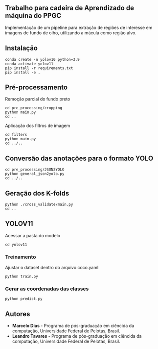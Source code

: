 ## Trabalho para cadeira de Aprendizado de máquina do PPGC
Implementação de um pipeline para extração de regiões de interesse em imagens de fundo de olho, utilizando a mácula como região alvo.

## Instalação
```
conda create -n yolov10 python=3.9
conda activate yolov11
pip install -r requirements.txt
pip install -e .
```

## Pré-processamento
Remoção parcial do fundo preto
```
cd pre_processing/cropping
python main.py
cd ..
```
Aplicação dos filtros de imagem
```
cd filters
python main.py
cd ../..
```
## Conversão das anotações para o formato YOLO
```
cd pre_processing/JSON2YOLO
python general_json2yolo.py
cd ../..
```
## Geração dos K-folds
```
python ./cross_validate/main.py
cd ..
```
## YOLOV11
Acessar a pasta do modelo
```
cd yolov11
```
### Treinamento
Ajustar o dataset dentro do arquivo coco.yaml
```
python train.py
```
### Gerar as coordenadas das classes
```
python predict.py
```

## Autores
* **Marcelo Dias** - Programa de pós-graduação em ciêncida da computação, Universidade Federal de Pelotas, Brasil.
* **Leandro Tavares** - Programa de pós-graduação em ciêncida da computação, Universidade Federal de Pelotas, Brasil.
